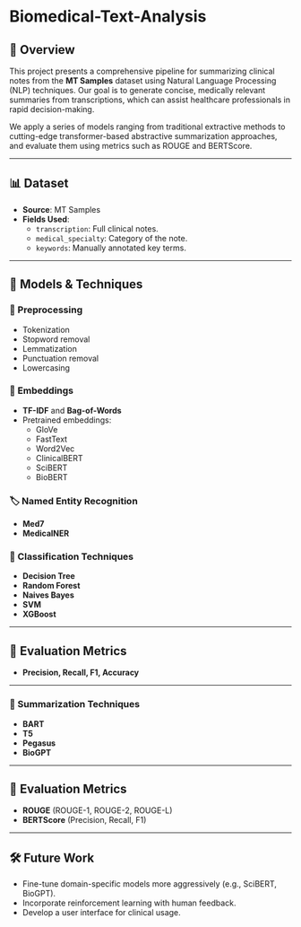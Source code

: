 # Biomedical-Text-Analysis
## 📄 Overview
This project presents a comprehensive pipeline for summarizing clinical notes from the **MT Samples** dataset using Natural Language Processing (NLP) techniques. Our goal is to generate concise, medically relevant summaries from transcriptions, which can assist healthcare professionals in rapid decision-making.

We apply a series of models ranging from traditional extractive methods to cutting-edge transformer-based abstractive summarization approaches, and evaluate them using metrics such as ROUGE and BERTScore.

---

## 📊 Dataset

- **Source**: MT Samples
- **Fields Used**:
  - `transcription`: Full clinical notes.
  - `medical_specialty`: Category of the note.
  - `keywords`: Manually annotated key terms.

---

## 🧠 Models & Techniques

### 🧹 Preprocessing
- Tokenization
- Stopword removal
- Lemmatization
- Punctuation removal
- Lowercasing

### 🧪 Embeddings
- **TF-IDF** and **Bag-of-Words**
- Pretrained embeddings:
  - GloVe
  - FastText
  - Word2Vec
  - ClinicalBERT
  - SciBERT
  - BioBERT

### 🏷️ Named Entity Recognition
- **Med7**
- **MedicalNER**

### 📝 Classification Techniques

- **Decision Tree**
- **Random Forest**
- **Naives Bayes**
- **SVM**
- **XGBoost**

---

## 🧪 Evaluation Metrics

- **Precision, Recall, F1, Accuracy**

---

### 📝 Summarization Techniques

- **BART**
- **T5**
- **Pegasus**
- **BioGPT**

---

## 🧪 Evaluation Metrics

- **ROUGE** (ROUGE-1, ROUGE-2, ROUGE-L)
- **BERTScore** (Precision, Recall, F1)

---


## 🛠 Future Work

- Fine-tune domain-specific models more aggressively (e.g., SciBERT, BioGPT).
- Incorporate reinforcement learning with human feedback.
- Develop a user interface for clinical usage.
